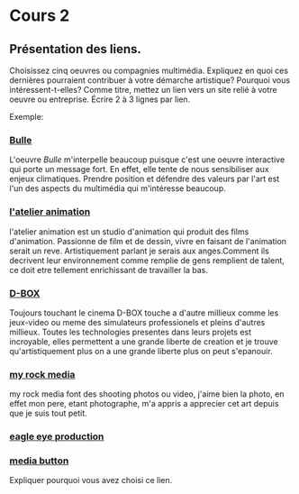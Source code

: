 # Cours 2
## Présentation des liens.
Choisissez cinq oeuvres ou compagnies multimédia. Expliquez en quoi ces dernières pourraient contribuer à votre démarche artistique? Pourquoi vous intéressent-t-elles? Comme titre, mettez un lien vers un site relié à votre oeuvre ou entreprise. Écrire 2 à 3 lignes par lien.

Exemple: 
### [Bulle](https://www.onf.ca/interactif/bulle/) 
L'oeuvre *Bulle* m'interpelle beaucoup puisque c'est une oeuvre interactive qui porte un message fort. En effet, elle tente de nous sensibiliser aux enjeux climatiques. Prendre position et défendre des valeurs par l'art est l'un des aspects du multimédia qui m'intéresse beaucoup. 

### [l'atelier animation](https://latelieranimation.com/)
l'atelier animation est un studio d'animation qui produit des films d'animation. Passionne de film et de dessin, vivre en faisant de l'animation serait un reve. Artistiquement parlant je serais aux anges.Comment ils decrivent leur environnement comme remplie de gens remplient de talent, ce doit etre tellement enrichissant de travailler la bas. 
### [D-BOX](https://www.d-box.com/fr/)
Toujours touchant le cinema D-BOX touche a d'autre millieux comme les jeux-video ou meme des simulateurs professionels et pleins d'autres millieux. Toutes les technologies presentes dans leurs projets est incroyable, elles permettent a une grande liberte de creation et je trouve qu'artistiquement plus on a une grande liberte plus on peut s'epanouir.
### [my rock media](https://rmtv.ca/collections/services)
my rock media font des shooting photos ou video, j'aime bien la photo, en effet mon pere, etant photographe, m'a appris a apprecier cet art depuis que je suis tout petit.

### [eagle eye production](https://eagleeyeprod.fr/)

### [media button](https://mediabutton.com/)
Expliquer pourquoi vous avez choisi ce lien. 


